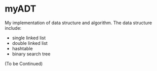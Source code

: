 myADT
=====

My implementation of data structure and algorithm.
The data structure include:
  - single linked list
  - double linked list
  - hashtable
  - binary search tree
  
(To be Continued)
